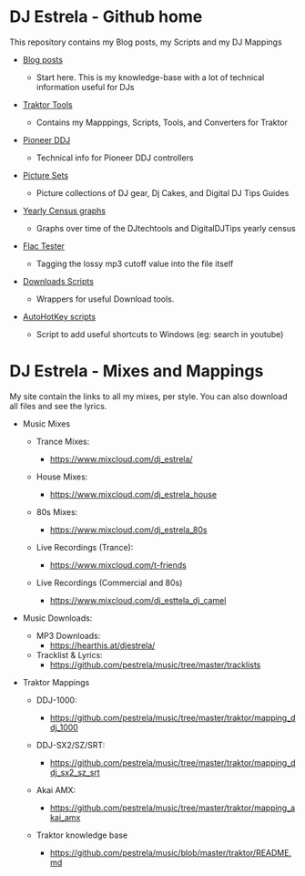 
# DJ Estrela - Github home

This repository contains my Blog posts, my Scripts and my DJ Mappings 

* [Blog posts](traktor/README.md)
  * Start here. This is my knowledge-base with a lot of technical information useful for DJs
  
* [Traktor Tools](traktor)
  * Contains my Mapppings, Scripts, Tools, and Converters for Traktor

* [Pioneer DDJ](ddj)
  * Technical info for Pioneer DDJ controllers

* [Picture Sets](pic_sets)
  * Picture collections of DJ gear, Dj Cakes, and Digital DJ Tips Guides
  
* [Yearly Census graphs](census_graphs)
  * Graphs over time of the DJtechtools and DigitalDJTips yearly census

* [Flac Tester](flac_tester)
  * Tagging the lossy mp3 cutoff value into the file itself

* [Downloads Scripts](downloads)
  * Wrappers for useful Download tools. 
  
* [AutoHotKey scripts](downloads/AutoHotkey.ahk)
  * Script to add useful shortcuts to Windows (eg: search in youtube)
  
# DJ Estrela - Mixes and Mappings

My site contain the links to all my mixes, per style.
You can also download all files and see the lyrics.

* Music Mixes
  * Trance Mixes:
    * https://www.mixcloud.com/dj_estrela/

  * House Mixes:
    * https://www.mixcloud.com/dj_estrela_house
  
  * 80s Mixes:
    * https://www.mixcloud.com/dj_estrela_80s

  * Live Recordings (Trance):  
    * https://www.mixcloud.com/t-friends
  
  * Live Recordings (Commercial and 80s)
    * https://www.mixcloud.com/dj_esttela_dj_camel

* Music Downloads:
  * MP3 Downloads:
    * https://hearthis.at/djestrela/
  * Tracklist & Lyrics:
    * https://github.com/pestrela/music/tree/master/tracklists
    
* Traktor Mappings    
  * DDJ-1000:
    * https://github.com/pestrela/music/tree/master/traktor/mapping_ddj_1000
    
  * DDJ-SX2/SZ/SRT:
    * https://github.com/pestrela/music/tree/master/traktor/mapping_ddj_sx2_sz_srt
    
  * Akai AMX:
    * https://github.com/pestrela/music/tree/master/traktor/mapping_akai_amx
    
  * Traktor knowledge base
    * https://github.com/pestrela/music/blob/master/traktor/README.md
      
